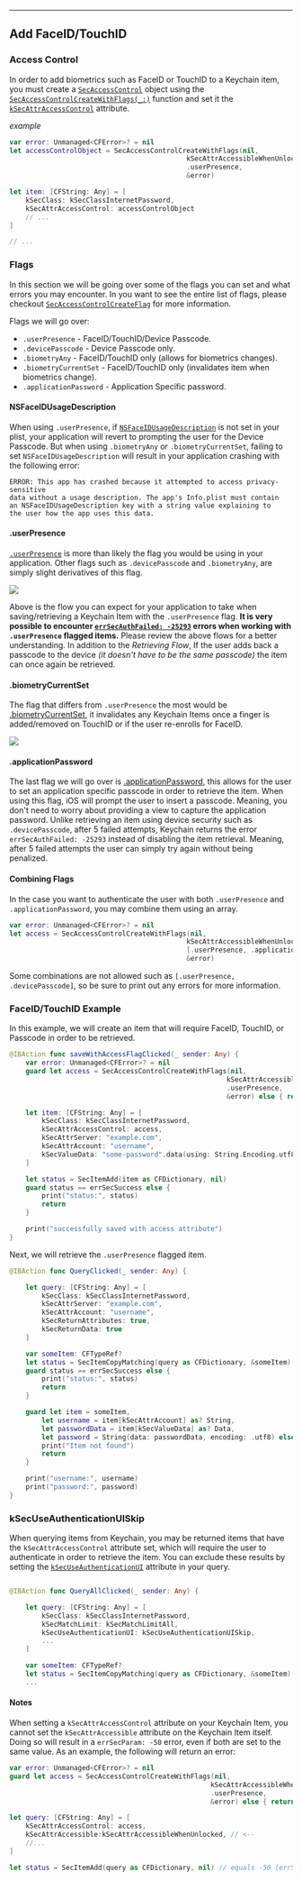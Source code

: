 
---

## Add FaceID/TouchID

### Access Control

<!--
In this section:
- NSFaceIDUsageDescription
- I want to explain what `kSecAttrAccessControl` is and why is it important.
- relationship between `kSecAttrAccessible` and `kSecAttrAccessControl`
  - what happens if you set conflicting accessible attributes (`kSecAttrAccessControl` & `kSecAttrAccessible`)?!
    - Result: you get a -50 error
-->

In order to add biometrics such as FaceID or TouchID to a Keychain item, you must create a [`SecAccessControl`](https://developer.apple.com/documentation/security/secaccesscontrol) object using the [`SecAccessControlCreateWithFlags(_:)`](https://developer.apple.com/documentation/security/1394452-secaccesscontrolcreatewithflags) function and set it the [`kSecAttrAccessControl`](https://developer.apple.com/documentation/security/ksecattraccesscontrol) attribute.

_example_

```swift
var error: Unmanaged<CFError>? = nil
let accessControlObject = SecAccessControlCreateWithFlags(nil,
                                            kSecAttrAccessibleWhenUnlocked,
                                            .userPresence,
                                            &error)

let item: [CFString: Any] = [
    kSecClass: kSecClassInternetPassword,
    kSecAttrAccessControl: accessControlObject
    // ...
]

// ...
```

### Flags

<!--
In this section:
I want to go over the different flags and what type of errors to expect in certain scenarios
-->

In this section we will be going over some of the flags you can set and what errors you may encounter. In you want to see the entire list of flags, please checkout [`SecAccessControlCreateFlag`](https://developer.apple.com/documentation/security/secaccesscontrolcreateflags) for more information.

Flags we will go over:

- `.userPresence` - FaceID/TouchID/Device Passcode.
- `.devicePasscode` - Device Passcode only.
- `.biometryAny` - FaceID/TouchID only (allows for biometrics changes).
- `.biometryCurrentSet` - FaceID/TouchID only (invalidates item when biometrics change).
- `.applicationPassword` - Application Specific password.

#### NSFaceIDUsageDescription

When using `.userPresence`, if [`NSFaceIDUsageDescription`](https://developer.apple.com/documentation/bundleresources/information_property_list/nsfaceidusagedescription) is not set in your plist, your application will revert to prompting the user for the Device Passcode. But when using `.biometryAny` or `.biometryCurrentSet`, failing to set `NSFaceIDUsageDescription` will result in your application crashing with the following error:

```text
ERROR: This app has crashed because it attempted to access privacy-sensitive
data without a usage description. The app's Info.plist must contain
an NSFaceIDUsageDescription key with a string value explaining to
the user how the app uses this data.
```

#### .userPresence

[`.userPresence`](https://developer.apple.com/documentation/security/secaccesscontrolcreateflags/1392879-userpresence) is more than likely the flag you would be using in your application. Other flags such as `.devicePasscode` and `.biometryAny`, are simply slight derivatives of this flag.

![](../../images/understanding-keychain/userPresence-flow.jpg)

Above is the flow you can expect for your application to take when saving/retrieving a Keychain Item with the `.userPresence` flag. **It is very possible to encounter [`errSecAuthFailed: -25293`](./#errsecauthfailed) errors when working with `.userPresence` flagged items.** Please review the above flows for a better understanding. In addition to the _Retrieving Flow_, If the user adds back a passcode to the device *(it doesn't have to be the same passcode)* the item can once again be retrieved.


#### .biometryCurrentSet

The flag that differs from `.userPresence` the most would be [.biometryCurrentSet](https://developer.apple.com/documentation/security/secaccesscontrolcreateflags/2937192-biometrycurrentset), it invalidates any Keychain Items once a finger is added/removed on TouchID or if the user re-enrolls for FaceID.

![](../../images/understanding-keychain/biometryCurrentSet-flow.jpg)

#### .applicationPassword

The last flag we will go over is [.applicationPassword](https://developer.apple.com/documentation/security/secaccesscontrolcreateflags/1617930-applicationpassword), this allows for the user to set an application specific passcode in order to retrieve the item. When using this flag, iOS will prompt the user to insert a passcode. Meaning, you don't need to worry about providing a view to capture the application password. Unlike retrieving an item using device security such as `.devicePasscode`, after 5 failed attempts, Keychain returns the error `errSecAuthFailed: -25293` instead of disabling the item retrieval. Meaning, after 5 failed attempts the user can simply try again without being penalized.


#### Combining Flags

In the case you want to authenticate the user with both `.userPresence` and `.applicationPassword`, you may combine them using an array.

```swift
var error: Unmanaged<CFError>? = nil
let access = SecAccessControlCreateWithFlags(nil,
                                            kSecAttrAccessibleWhenUnlocked,
                                            [.userPresence, .applicationPassword],
                                            &error)
```

Some combinations are not allowed such as `[.userPresence, .devicePasscode]`, so be sure to print out any errors for more information.

### FaceID/TouchID Example

In this example, we will create an item that will require FaceID, TouchID, or Passcode in order to be retrieved.

```swift
@IBAction func saveWithAccessFlagClicked(_ sender: Any) {
    var error: Unmanaged<CFError>? = nil
    guard let access = SecAccessControlCreateWithFlags(nil,
                                                      kSecAttrAccessibleWhenUnlocked,
                                                      .userPresence,
                                                      &error) else { return }

    let item: [CFString: Any] = [
        kSecClass: kSecClassInternetPassword,
        kSecAttrAccessControl: access,
        kSecAttrServer: "example.com",
        kSecAttrAccount: "username",
        kSecValueData: "some-password".data(using: String.Encoding.utf8)!
    ]

    let status = SecItemAdd(item as CFDictionary, nil)
    guard status == errSecSuccess else {
        print("status:", status)
        return
    }

    print("successfully saved with access attribute")
}
```

Next, we will retrieve the `.userPresence` flagged item.

```swift
@IBAction func QueryClicked(_ sender: Any) {

    let query: [CFString: Any] = [
        kSecClass: kSecClassInternetPassword,
        kSecAttrServer: "example.com",
        kSecAttrAccount: "username",
        kSecReturnAttributes: true,
        kSecReturnData: true
    ]

    var someItem: CFTypeRef?
    let status = SecItemCopyMatching(query as CFDictionary, &someItem)
    guard status == errSecSuccess else {
        print("status:", status)
        return
    }

    guard let item = someItem,
        let username = item[kSecAttrAccount] as? String,
        let passwordData = item[kSecValueData] as? Data,
        let password = String(data: passwordData, encoding: .utf8) else {
        print("Item not found")
        return
    }

    print("username:", username)
    print("password:", password)
}
```

### kSecUseAuthenticationUISkip

<!--
In this section:
- Querying Keychain and returns 2 items, one of which is protected by faceID. - What happens?
- go over:
  - [kSecUseAuthenticationUISkip](https://developer.apple.com/documentation/security/ksecuseauthenticationuiskip) - Silently skip any items that require user authentication.
-->

When querying items from Keychain, you may be returned items that have the `kSecAttrAccessControl` attribute set, which will require the user to authenticate in order to retrieve the item. You can exclude these results by setting the [`kSecUseAuthenticationUI`](https://developer.apple.com/documentation/security/ksecuseauthenticationui) attribute in your query.


```swift

@IBAction func QueryAllClicked(_ sender: Any) {

    let query: [CFString: Any] = [
        kSecClass: kSecClassInternetPassword,
        kSecMatchLimit: kSecMatchLimitAll,
        kSecUseAuthenticationUI: kSecUseAuthenticationUISkip,
        ...
    ]

    var someItem: CFTypeRef?
    let status = SecItemCopyMatching(query as CFDictionary, &someItem)
    ...
```

#### Notes

When setting a `kSecAttrAccessControl` attribute on your Keychain Item, you cannot set the `kSecAttrAccessible` attribute on the Keychain Item itself. Doing so will result in a `errSecParam: -50` error, even if both are set to the same value. As an example, the following will return an error:

```swift
var error: Unmanaged<CFError>? = nil
guard let access = SecAccessControlCreateWithFlags(nil,
                                                  kSecAttrAccessibleWhenUnlocked, // <--
                                                  .userPresence,
                                                  &error) else { return }

let query: [CFString: Any] = [
    kSecAttrAccessControl: access,
    kSecAttrAccessible:kSecAttrAccessibleWhenUnlocked, // <--
    //...
]

let status = SecItemAdd(query as CFDictionary, nil) // equals -50 (errSecParam)
```




